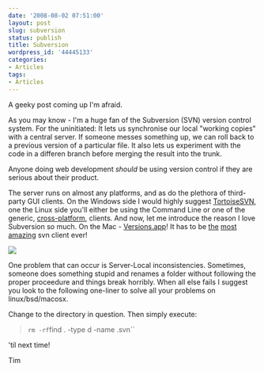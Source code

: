```yaml
---
date: '2008-08-02 07:51:00'
layout: post
slug: subversion
status: publish
title: Subversion
wordpress_id: '44445133'
categories:
- Articles
tags:
- Articles
---
```


A geeky post coming up I'm afraid.




As you may know - I'm a huge fan of the Subversion (SVN) version control system. For the uninitiated: It lets us synchronise our local "working copies" with a central server. If someone messes something up, we can roll back to a previous version of a particular file. It also lets us experiment with the code in a differen branch before merging the result into the trunk.




Anyone doing web development *should* be using version control if they are serious about their product.




The server runs on almost any platforms, and as do the plethora of third-party GUI clients. On the Windows side I would highly suggest [TortoiseSVN](http://tortoisesvn.tigris.org/), one the Linux side you'll either be using the Command Line or one of the generic, [cross-platform](http://www.cuil.com/search?q=linux+svn+client), clients. And now, let me introduce the reason I love Subversion so much. On the Mac - [Versions.app](http://www.versionsapp.com/)! It has to be [the](http://www.versionsapp.com/media/img/ui_browse.jpg) [most](http://www.versionsapp.com/media/img/ui_welcome.jpg) [amazing](http://www.versionsapp.com/media/img/ui_timeline.jpg) svn client ever!




![](http://www.versionsapp.com/media/img/ui_browse.jpg)




One problem that can occur is Server-Local inconsistencies. Sometimes, someone does something stupid and renames a folder without following the proper proceedure and things break horribly. When all else fails I suggest you look to the following one-liner to solve all your problems on linux/bsd/macosx.`   
`




Change to the directory in question. Then simply execute:




> ` rm -rf `find . -type d -name .svn``




'til next time!




Tim
